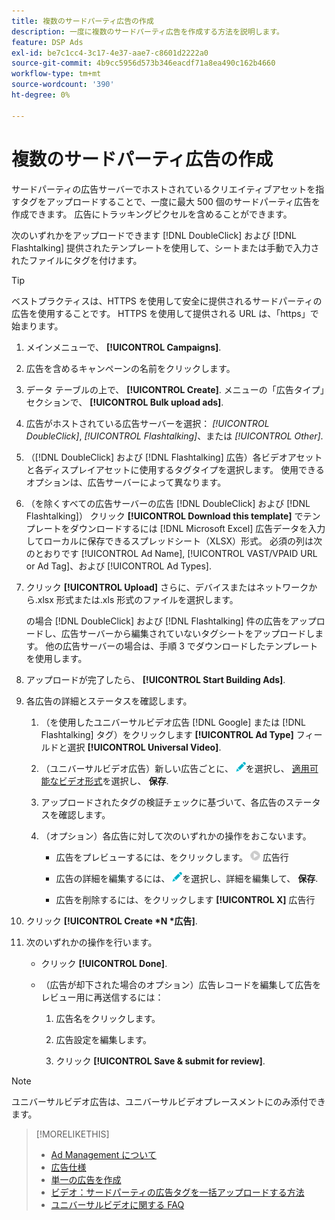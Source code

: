 ```yaml
---
title: 複数のサードパーティ広告の作成
description: 一度に複数のサードパーティ広告を作成する方法を説明します。
feature: DSP Ads
exl-id: be7c1cc4-3c17-4e37-aae7-c8601d2222a0
source-git-commit: 4b9cc5956d573b346eacdf71a8ea490c162b4660
workflow-type: tm+mt
source-wordcount: '390'
ht-degree: 0%

---
```


# 複数のサードパーティ広告の作成

サードパーティの広告サーバーでホストされているクリエイティブアセットを指すタグをアップロードすることで、一度に最大 500 個のサードパーティ広告を作成できます。 広告にトラッキングピクセルを含めることができます。<!-- The bulksheet template for other ad servers says you can include 200. Which is it: 200 or 500? -->

次のいずれかをアップロードできます [!DNL DoubleClick] および [!DNL Flashtalking] 提供されたテンプレートを使用して、シートまたは手動で入力されたファイルにタグを付けます。

>[!TIP]
>
> ベストプラクティスは、HTTPS を使用して安全に提供されるサードパーティの広告を使用することです。 HTTPS を使用して提供される URL は、「https」で始まります。

1. メインメニューで、 **[!UICONTROL Campaigns]**.

1. 広告を含めるキャンペーンの名前をクリックします。

1. データ テーブルの上で、 **[!UICONTROL Create]**. メニューの「広告タイプ」セクションで、 **[!UICONTROL Bulk upload ads]**.

1. 広告がホストされている広告サーバーを選択： *[!UICONTROL DoubleClick]*, *[!UICONTROL Flashtalking]*、または *[!UICONTROL Other]*.

1. （[!DNL DoubleClick] および [!DNL Flashtalking] 広告）各ビデオアセットと各ディスプレイアセットに使用するタグタイプを選択します。 使用できるオプションは、広告サーバーによって異なります。

1. （を除くすべての広告サーバーの広告 [!DNL DoubleClick] および [!DNL Flashtalking]） クリック **[!UICONTROL Download this template]** でテンプレートをダウンロードするには [!DNL Microsoft Excel] 広告データを入力してローカルに保存できるスプレッドシート（XLSX）形式。 必須の列は次のとおりです [!UICONTROL Ad Name], [!UICONTROL VAST/VPAID URL or Ad Tag]、および [!UICONTROL Ad Types].

1. クリック **[!UICONTROL Upload]** さらに、デバイスまたはネットワークから.xlsx 形式または.xls 形式のファイルを選択します。

   の場合 [!DNL DoubleClick] および [!DNL Flashtalking] 件の広告をアップロードし、広告サーバーから編集されていないタグシートをアップロードします。 他の広告サーバーの場合は、手順 3 でダウンロードしたテンプレートを使用します。

1. アップロードが完了したら、 **[!UICONTROL Start Building Ads]**.

1. 各広告の詳細とステータスを確認します。

   1. （を使用したユニバーサルビデオ広告 [!DNL Google] または [!DNL Flashtalking] タグ）をクリックします **[!UICONTROL Ad Type]** フィールドと選択 **[!UICONTROL Universal Video]**.

   1. （ユニバーサルビデオ広告）新しい広告ごとに、 ![編集](/help/dsp/assets/edit.png)を選択し、 [適用可能なビデオ形式](/help/dsp/campaign-management/ads/ad-settings-universal-video.md)を選択し、 **保存**.

   1. アップロードされたタグの検証チェックに基づいて、各広告のステータスを確認します。

   1. （オプション）各広告に対して次のいずれかの操作をおこないます。

      * 広告をプレビューするには、をクリックします。 ![play](/help/dsp/assets/play.png) 広告行

      * 広告の詳細を編集するには、 ![編集](/help/dsp/assets/edit.png)を選択し、詳細を編集して、 **保存**.

      * 広告を削除するには、をクリックします **[!UICONTROL X]** 広告行

1. クリック **[!UICONTROL Create *N *広告]**.

1. 次のいずれかの操作を行います。

   * クリック **[!UICONTROL Done]**.

   * （広告が却下された場合のオプション）広告レコードを編集して広告をレビュー用に再送信するには：

      1. 広告名をクリックします。

      1. 広告設定を編集します。

      1. クリック **[!UICONTROL Save & submit for review]**.

>[!NOTE]
>
>ユニバーサルビデオ広告は、ユニバーサルビデオプレースメントにのみ添付できます。

>[!MORELIKETHIS]
>
>* [Ad Management について](ad-about.md)
>* [広告仕様](ad-specs.md)
>* [単一の広告を作成](ad-create.md)
>* [ビデオ：サードパーティの広告タグを一括アップロードする方法](https://experienceleague.adobe.com/docs/advertising-learn/tutorials/dsp/bulk-upload-third-party-ad-tags.html)
>* [ユニバーサルビデオに関する FAQ](/help/dsp/campaign-management/faq-universal-video.md)
